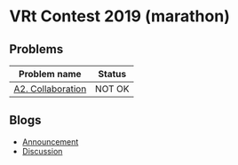 # VRt Contest 2019 (marathon)

## Problems

|Problem name|Status|
|------------|---------|
| [A2. Collaboration](problems/A2._Collaboration.md)|NOT OK|
## Blogs

- [Announcement](blogs/Announcement.md)
- [Discussion](blogs/Discussion.md)
